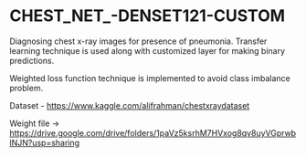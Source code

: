 # CHEST_NET_-DENSET121-CUSTOM
Diagnosing chest x-ray images for presence of pneumonia. Transfer learning technique is used along with customized layer for making binary predictions.

Weighted loss function  technique is implemented to avoid class imbalance problem.

Dataset - https://www.kaggle.com/alifrahman/chestxraydataset

Weight file -> https://drive.google.com/drive/folders/1paVz5ksrhM7HVxog8qv8uyVGprwblNJN?usp=sharing
